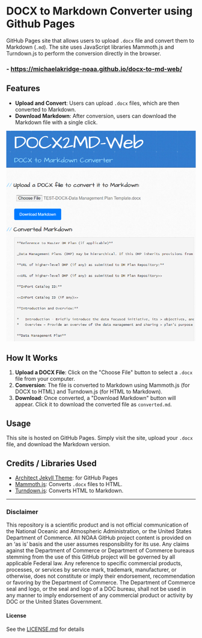 # DOCX to Markdown Converter using Github Pages

GitHub Pages site that allows users to upload `.docx` file and convert them to Markdown (`.md`). The site uses JavaScript libraries Mammoth.js and Turndown.js to perform the conversion directly in the browser.
### - https://michaelakridge-noaa.github.io/docx-to-md-web/

## Features
- **Upload and Convert**: Users can upload `.docx` files, which are then converted to Markdown.
- **Download Markdown**: After conversion, users can download the Markdown file with a single click.

[![](./docs/s01.png)](https://michaelakridge-noaa.github.io/docx-to-markdown-web)

## How It Works
1. **Upload a DOCX File**: Click on the "Choose File" button to select a `.docx` file from your computer.
2. **Conversion**: The file is converted to Markdown using Mammoth.js (for DOCX to HTML) and Turndown.js (for HTML to Markdown).
3. **Download**: Once converted, a "Download Markdown" button will appear. Click it to download the converted file as `converted.md`.

## Usage

This site is hosted on GitHub Pages. Simply visit the site, upload your `.docx` file, and download the Markdown version.

## Credits / Libraries Used

- [Architect Jekyll Theme](https://github.com/pages-themes/architect): for GitHub Pages
- [Mammoth.js](https://github.com/mwilliamson/mammoth.js): Converts `.docx` files to HTML.
- [Turndown.js](https://github.com/domchristie/turndown): Converts HTML to Markdown.

----------
### Disclaimer
This repository is a scientific product and is not official communication of the National Oceanic and Atmospheric Administration, or the United States Department of Commerce. All NOAA GitHub project content is provided on an ‘as is’ basis and the user assumes responsibility for its use. Any claims against the Department of Commerce or Department of Commerce bureaus stemming from the use of this GitHub project will be governed by all applicable Federal law. Any reference to specific commercial products, processes, or services by service mark, trademark, manufacturer, or otherwise, does not constitute or imply their endorsement, recommendation or favoring by the Department of Commerce. The Department of Commerce seal and logo, or the seal and logo of a DOC bureau, shall not be used in any manner to imply endorsement of any commercial product or activity by DOC or the United States Government.

#### License
See the [LICENSE.md](./LICENSE.md) for details
